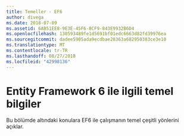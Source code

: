 ```yaml
---
title: Temeller - EF6
author: divega
ms.date: 2018-07-09
ms.assetid: 6AB51EE8-9E3E-45F6-8CF9-843E9932B6D4
ms.openlocfilehash: 130593489fe1d5691bf01edc6663d82fd39976ea
ms.sourcegitcommit: dadee5905ada9ecdbae28363a682950383ce3e10
ms.translationtype: MT
ms.contentlocale: tr-TR
ms.lasthandoff: 08/27/2018
ms.locfileid: "42998136"
---
```

# <a name="entity-framework-6-fundamentals"></a>Entity Framework 6 ile ilgili temel bilgiler
Bu bölümde altındaki konulara EF6 ile çalışmanın temel çeşitli yönlerini açıklar.
